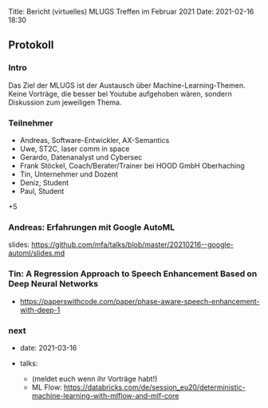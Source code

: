 Title: Bericht (virtuelles) MLUGS Treffen im Februar 2021
Date: 2021-02-16 18:30

## Protokoll

### Intro

Das Ziel der MLUGS ist der Austausch über Machine-Learning-Themen.
Keine Vorträge, die besser bei Youtube aufgehoben wären, sondern Diskussion zum jeweiligen Thema.

### Teilnehmer

- Andreas, Software-Entwickler, AX-Semantics
- Uwe, ST2C, laser comm in space
- Gerardo, Datenanalyst und Cybersec
- Frank Stöckel, Coach/Berater/Trainer bei HOOD GmbH Oberhaching
- Tin, Unternehmer und Dozent
- Deniz, Student
- Paul, Student

+5


### Andreas: Erfahrungen mit Google AutoML

slides: <https://github.com/mfa/talks/blob/master/20210216--google-automl/slides.md>


### Tin: A Regression Approach to Speech Enhancement Based on Deep Neural Networks

- <https://paperswithcode.com/paper/phase-aware-speech-enhancement-with-deep-1>


### next

- date: 2021-03-16
- talks:

    - (meldet euch wenn ihr Vorträge habt!)
    - ML Flow: <https://databricks.com/de/session_eu20/deterministic-machine-learning-with-mlflow-and-mlf-core>
